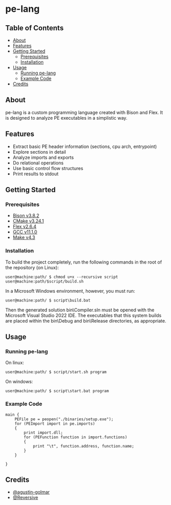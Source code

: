 # pe-lang

## Table of Contents

- [About](#about)
- [Features](#features)
- [Getting Started](#getting-started)
  - [Prerequisites](#prerequisites)
  - [Installation](#installation)
- [Usage](#usage)
  - [Running pe-lang](#running-pe-lang)
  - [Example Code](#example-code)
- [Credits](#credits)

## About

pe-lang is a custom programming language created with Bison and Flex. It is designed to analyze PE executables in a simplistic way.

## Features

- Extract basic PE header information (sections, cpu arch, entrypoint)
- Explore sections in detail
- Analyze imports and exports
- Do relational operations
- Use basic control flow structures
- Print results to stdout

## Getting Started

### Prerequisites

* [Bison v3.8.2](https://www.gnu.org/software/bison/)
* [CMake v3.24.1](https://cmake.org/)
* [Flex v2.6.4](https://github.com/westes/flex)
* [GCC v11.1.0](https://gcc.gnu.org/)
* [Make v4.3](https://www.gnu.org/software/make/)

### Installation

To build the project completely, run the following commands in the root of the repository (on Linux):
```
user@machine:path/ $ chmod u+x --recursive script
user@machine:path/$script/build.sh
```
In a Microsoft Windows environment, however, you must run:
```
user@machine:path/ $ script\build.bat
```
Then the generated solution bin\Compiler.sln must be opened with the Microsoft Visual Studio 2022 IDE. The executables that this system builds are placed within the bin\Debug and bin\Release directories, as appropriate.

## Usage
### Running pe-lang
On linux:
```
user@machine:path/ $ script/start.sh program
```
On windows:
```
user@machine:path/ $ script\start.bat program
```
### Example Code
```
main {
    PEFile pe = peopen("./binaries/setup.exe");
    for (PEImport import in pe.imports)
    {
        print import.dll;
        for (PEFunction function in import.functions)
        {
            print "\t", function.address, function.name;
        }
    }
    
}
```

## Credits
- [@agustin-golmar](https://github.com/agustin-golmar/)
- [@Reversive](https://github.com/Reversive)
